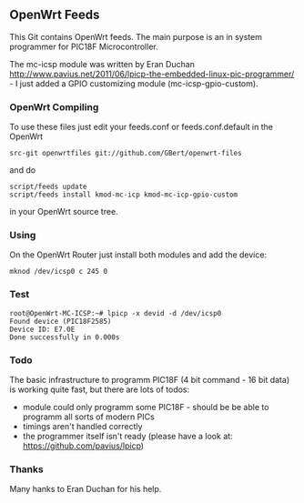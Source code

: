 ## OpenWrt Feeds

This Git contains OpenWrt feeds. The main purpose is an in system programmer for PIC18F Microcontroller.

The mc-icsp module was written by Eran Duchan http://www.pavius.net/2011/06/lpicp-the-embedded-linux-pic-programmer/ -
I just added a GPIO customizing module (mc-icsp-gpio-custom).

### OpenWrt Compiling

To use these files just edit your feeds.conf or feeds.conf.default in the OpenWrt 

<pre><code>src-git openwrtfiles git://github.com/GBert/openwrt-files</pre></code>
and do
<pre><code>script/feeds update
script/feeds install kmod-mc-icp kmod-mc-icp-gpio-custom</pre></code>
in your OpenWrt source tree.

### Using
On the OpenWrt Router just install both modules and add the device:
<pre><code>mknod /dev/icsp0 c 245 0</pre></code>

### Test

<pre><code>root@OpenWrt-MC-ICSP:~# lpicp -x devid -d /dev/icsp0
Found device (PIC18F2585)
Device ID: E7.0E
Done successfully in 0.000s</pre></code>

### Todo

The basic infrastructure to programm PIC18F (4 bit command - 16 bit data) is working quite fast, but
there are lots of todos:

* module could only programm some PIC18F - should be be able to programm all sorts of modern PICs
* timings aren't handled correctly
* the programmer itself isn't ready (please have a look at: https://github.com/pavius/lpicp)

### Thanks

Many hanks to Eran Duchan for his help.
